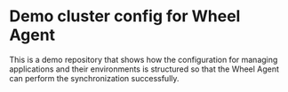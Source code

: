 # Demo cluster config for Wheel Agent
This is a demo repository that shows how the configuration for managing applications and their environments is structured so that the Wheel Agent can perform the synchronization successfully.
